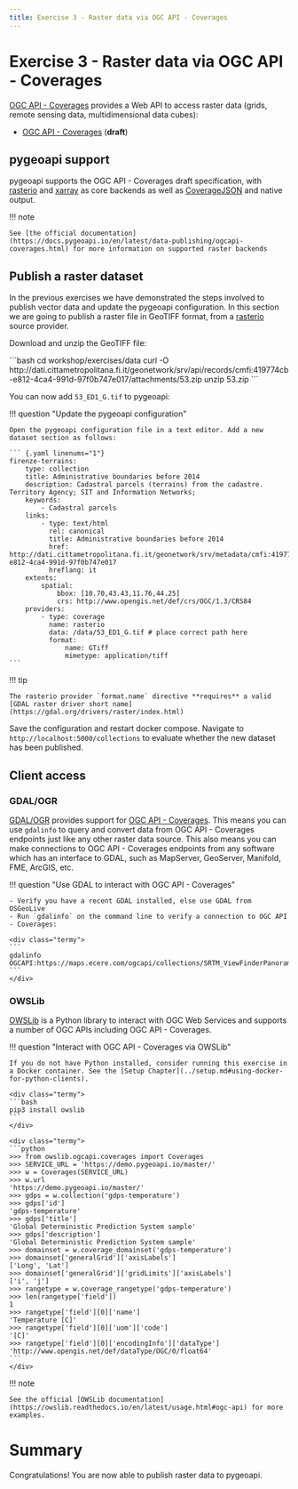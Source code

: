```yaml
---
title: Exercise 3 - Raster data via OGC API - Coverages
---
```


# Exercise 3 - Raster data via OGC API - Coverages

[OGC API - Coverages](https://ogcapi.ogc.org/coverages) provides a Web API to access raster
data (grids, remote sensing data, multidimensional data cubes):

* [OGC API - Coverages](https://docs.ogc.org/DRAFTS/19-087.html) (**draft**)

## pygeoapi support

pygeoapi supports the OGC API - Coverages draft specification, with [rasterio](https://rasterio.readthedocs.io) and [xarray](https://docs.xarray.dev) as core backends
as well as [CoverageJSON](https://covjson.org) and native output.

!!! note

    See [the official documentation](https://docs.pygeoapi.io/en/latest/data-publishing/ogcapi-coverages.html) for more information on supported raster backends


## Publish a raster dataset

In the previous exercises we have demonstrated the steps involved to publish vector data and update the pygeoapi configuration. In this section we are going to
publish a raster file in GeoTIFF format, from a [rasterio](https://rasterio.readthedocs.io) source provider.

Download and unzip the GeoTIFF file:

<div class="termy">
```bash
cd workshop/exercises/data
curl -O http://dati.cittametropolitana.fi.it/geonetwork/srv/api/records/cmfi:419774cb-e812-4ca4-991d-97f0b747e017/attachments/53.zip
unzip 53.zip
```
</div>

You can now add `53_ED1_G.tif` to pygeoapi:

!!! question "Update the pygeoapi configuration"

    Open the pygeoapi configuration file in a text editor. Add a new dataset section as follows:

    ``` {.yaml linenums="1"}
    firenze-terrains:
        type: collection
        title: Administrative boundaries before 2014
        description: Cadastral parcels (terrains) from the cadastre. Territory Agency; SIT and Information Networks;
        keywords:
            - Cadastral parcels
        links:
            - type: text/html
              rel: canonical
              title: Administrative boundaries before 2014
              href: http://dati.cittametropolitana.fi.it/geonetwork/srv/metadata/cmfi:419774cb-e812-4ca4-991d-97f0b747e017
              hreflang: it
        extents:
            spatial:
                bbox: [10.70,43.43,11.76,44.25]
                crs: http://www.opengis.net/def/crs/OGC/1.3/CRS84
        providers:
            - type: coverage
              name: rasterio
              data: /data/53_ED1_G.tif # place correct path here
              format:
                  name: GTiff
                  mimetype: application/tiff
    ```

!!! tip

    The rasterio provider `format.name` directive **requires** a valid [GDAL raster driver short name](https://gdal.org/drivers/raster/index.html)

Save the configuration and restart docker compose. Navigate to `http://localhost:5000/collections` to evaluate whether the new dataset has been published.

## Client access

### GDAL/OGR

[GDAL/OGR](https://gdal.org) provides support for [OGC API - Coverages](https://gdal.org/drivers/raster/ogcapi.html). This means you can use `gdalinfo` to query and convert data from OGC API - Coverages endpoints just like any other raster data source.  This also means you can make connections to OGC API - Coverages endpoints from any software which has an interface to GDAL, such as MapServer, GeoServer, Manifold, FME, ArcGIS, etc.


!!! question "Use GDAL to interact with OGC API - Coverages"

    - Verify you have a recent GDAL installed, else use GDAL from OSGeoLive
    - Run `gdalinfo` on the command line to verify a connection to OGC API - Coverages:

    <div class="termy">
    ```
    gdalinfo OGCAPI:https://maps.ecere.com/ogcapi/collections/SRTM_ViewFinderPanorama
    ```
    </div>

### OWSLib

[OWSLib](https://owslib.readthedocs.io) is a Python library to interact with OGC Web Services and supports a number of OGC APIs including OGC API - Coverages.

!!! question "Interact with OGC API - Coverages via OWSLib"

    If you do not have Python installed, consider running this exercise in a Docker container. See the [Setup Chapter](../setup.md#using-docker-for-python-clients). 

    <div class="termy">
    ```bash
    pip3 install owslib
    ``` 
    </div>

    <div class="termy">
    ```python
    >>> from owslib.ogcapi.coverages import Coverages
    >>> SERVICE_URL = 'https://demo.pygeoapi.io/master/'
    >>> w = Coverages(SERVICE_URL)
    >>> w.url
    'https://demo.pygeoapi.io/master/'
    >>> gdps = w.collection('gdps-temperature')
    >>> gdps['id']
    'gdps-temperature'
    >>> gdps['title']
    'Global Deterministic Prediction System sample'
    >>> gdps['description']
    'Global Deterministic Prediction System sample'
    >>> domainset = w.coverage_domainset('gdps-temperature')
    >>> domainset['generalGrid']['axisLabels']
    ['Long', 'Lat']
    >>> domainset['generalGrid']['gridLimits']['axisLabels']
    ['i', 'j']
    >>> rangetype = w.coverage_rangetype('gdps-temperature')
    >>> len(rangetype['field'])
    1
    >>> rangetype['field'][0]['name']
    'Temperature [C]'
    >>> rangetype['field'][0]['uom']['code']
    '[C]'
    >>> rangetype['field'][0]['encodingInfo']['dataType']
    'http://www.opengis.net/def/dataType/OGC/0/float64'
    ```
    </div>

!!! note

    See the official [OWSLib documentation](https://owslib.readthedocs.io/en/latest/usage.html#ogc-api) for more examples.

# Summary

Congratulations! You are now able to publish raster data to pygeoapi.
